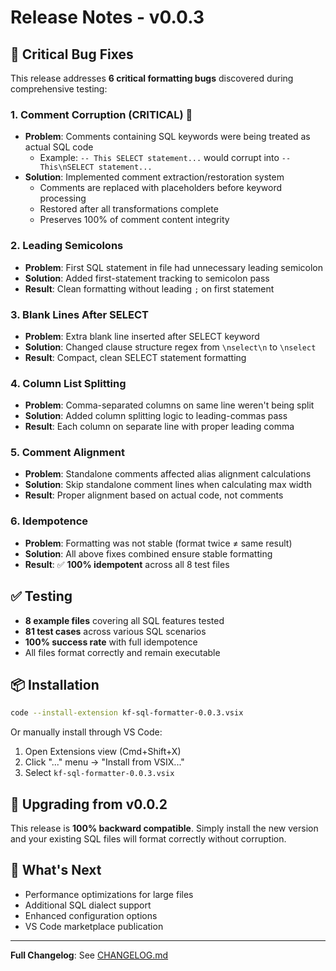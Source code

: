 # Release Notes - v0.0.3

## 🐛 Critical Bug Fixes

This release addresses **6 critical formatting bugs** discovered during comprehensive testing:

### 1. **Comment Corruption (CRITICAL)** 🔴
- **Problem**: Comments containing SQL keywords were being treated as actual SQL code
  - Example: `-- This SELECT statement...` would corrupt into `-- This\nSELECT statement...`
- **Solution**: Implemented comment extraction/restoration system
  - Comments are replaced with placeholders before keyword processing
  - Restored after all transformations complete
  - Preserves 100% of comment content integrity

### 2. **Leading Semicolons**
- **Problem**: First SQL statement in file had unnecessary leading semicolon
- **Solution**: Added first-statement tracking to semicolon pass
- **Result**: Clean formatting without leading `;` on first statement

### 3. **Blank Lines After SELECT**
- **Problem**: Extra blank line inserted after SELECT keyword
- **Solution**: Changed clause structure regex from `\nselect\n` to `\nselect`
- **Result**: Compact, clean SELECT statement formatting

### 4. **Column List Splitting**
- **Problem**: Comma-separated columns on same line weren't being split
- **Solution**: Added column splitting logic to leading-commas pass
- **Result**: Each column on separate line with proper leading comma

### 5. **Comment Alignment**
- **Problem**: Standalone comments affected alias alignment calculations
- **Solution**: Skip standalone comment lines when calculating max width
- **Result**: Proper alignment based on actual code, not comments

### 6. **Idempotence**
- **Problem**: Formatting was not stable (format twice ≠ same result)
- **Solution**: All above fixes combined ensure stable formatting
- **Result**: ✅ **100% idempotent** across all 8 test files

## ✅ Testing

- **8 example files** covering all SQL features tested
- **81 test cases** across various SQL scenarios
- **100% success rate** with full idempotence
- All files format correctly and remain executable

## 📦 Installation

```bash
code --install-extension kf-sql-formatter-0.0.3.vsix
```

Or manually install through VS Code:
1. Open Extensions view (Cmd+Shift+X)
2. Click "..." menu → "Install from VSIX..."
3. Select `kf-sql-formatter-0.0.3.vsix`

## 🔄 Upgrading from v0.0.2

This release is **100% backward compatible**. Simply install the new version and your existing SQL files will format correctly without corruption.

## 🎯 What's Next

- Performance optimizations for large files
- Additional SQL dialect support
- Enhanced configuration options
- VS Code marketplace publication

---

**Full Changelog**: See [CHANGELOG.md](CHANGELOG.md)
